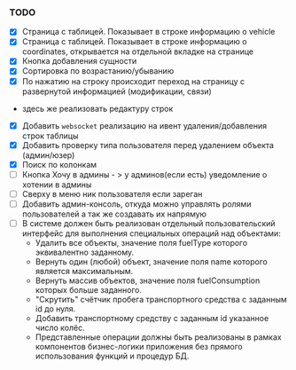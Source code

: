 ### TODO
- [x] Страница с таблицей. Показывает в строке информацию о vehicle
- [x] Страница с таблицей. Показывает в строке информацию о coordinates, открывается на отдельной вкладке на странице
- [x] Кнопка добавления сущности 
- [x] Сортировка по возрастанию/убыванию
- [x] По нажатию на строку происходит переход на страницу с развернутой информацией (модификации, связи)
+ здесь же реализовать редактуру строк
- [x] Добавить `websocket` реализацию на ивент удаления/добавления строк таблицы
- [x] Добавить проверку типа пользователя перед удалением объекта (админ/юзер)
- [x] Поиск по колонкам
- [ ] Кнопка Хочу в админы - > у админов(если есть) уведомление о хотении в админы
- [ ] Сверху в меню ник пользователя если зареган
- [ ] Добавить админ-консоль, откуда можно управлять ролями пользователей а так же создавать их напрямую
- [ ] В системе должен быть реализован отдельный пользовательский интерфейс для выполнения специальных операций над объектами:
  - Удалить все объекты, значение поля fuelType которого эквивалентно заданному.
  - Вернуть один (любой) объект, значение поля name которого является максимальным.
  - Вернуть массив объектов, значение поля fuelConsumption которых больше заданного.
  - "Скрутить" счётчик пробега транспортного средства с заданным id до нуля.
  - Добавить транспортному средству с заданным id указанное число колёс.
  - Представленные операции должны быть реализованы в рамках компонентов бизнес-логики приложения без прямого использования функций и процедур БД.